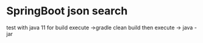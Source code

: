 # SpringBoot json search

test with java 11
for build execute ->gradle clean build
then execute -> java -jar <path to jar file>